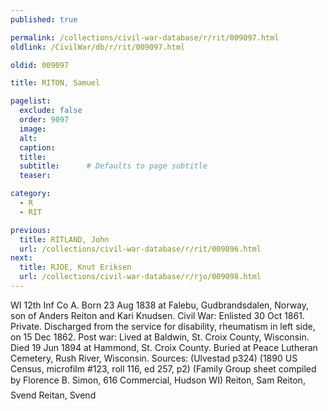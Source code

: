 ```yaml
---
published: true

permalink: /collections/civil-war-database/r/rit/009097.html
oldlink: /CivilWar/db/r/rit/009097.html

oldid: 009097

title: RITON, Samuel

pagelist:
  exclude: false
  order: 9097
  image: 
  alt:
  caption:
  title:
  subtitle:      # Defaults to page subtitle
  teaser:

category: 
  - R 
  - RIT

previous:
  title: RITLAND, John
  url: /collections/civil-war-database/r/rit/009096.html  
next:
  title: RJOE, Knut Eriksen
  url: /collections/civil-war-database/r/rjo/009098.html   
---
```

WI 12th Inf Co A. Born 23 Aug 1838 at Falebu, Gudbrandsdalen, Norway, son of Anders Reiton and Kari Knudsen. Civil War: Enlisted 30 Oct 1861. Private. Discharged from the service for disability, rheumatism in left side, on 15 Dec 1862. Post war: Lived at Baldwin, St. Croix County, Wisconsin. Died 19 Jun 1894 at Hammond, St. Croix County. Buried at Peace Lutheran Cemetery, Rush River, Wisconsin. Sources: (Ulvestad p324) (1890 US Census, microfilm #123, roll 116, ed 257, p2) (Family Group sheet compiled by Florence B. Simon, 616 Commercial, Hudson WI) &#147;Reiton, Sam&#148; &#147;Reiton, Svend&#148; &#147;Reitan, Svend&#148;